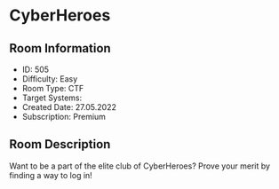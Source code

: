﻿# CyberHeroes

## Room Information
- ID: 505
- Difficulty: Easy
- Room Type: CTF
- Target Systems: 
- Created Date: 27.05.2022
- Subscription: Premium

## Room Description
Want to be a part of the elite club of CyberHeroes? Prove your merit by finding a way to log in!
